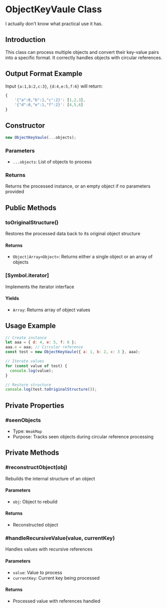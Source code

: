 # ObjectKeyVaule Class

I actually don't know what practical use it has.

## Introduction

This class can process multiple objects and convert their key-value pairs into a specific format. It correctly handles objects with circular references.

## Output Format Example

Input `{a:1,b:2,c:3}`, `{d:4,e:5,f:6}` will return:

```javascript
{
    '{"a":0,"b":1,"c":2}': [1,2,3],
    '{"d":0,"e":1,"f":2}': [4,5,6]
}
```

## Constructor

```javascript
new ObjectKeyVaule(...objects);
```

### Parameters

- `...objects`: List of objects to process

### Returns

Returns the processed instance, or an empty object if no parameters provided

## Public Methods

### toOriginalStructure()

Restores the processed data back to its original object structure

#### Returns

- `Object|Array<Object>`: Returns either a single object or an array of objects

### [Symbol.iterator]

Implements the iterator interface

#### Yields

- `Array`: Returns array of object values

## Usage Example

```javascript
// Create instance
let aaa = { d: 4, e: 5, f: 6 };
aaa.e = aaa; // Circular reference
const test = new ObjectKeyVaule({ a: 1, b: 2, c: 3 }, aaa);

// Iterate values
for (const value of test) {
  console.log(value);
}

// Restore structure
console.log(test.toOriginalStructure());
```

## Private Properties

### #seenObjects

- Type: `WeakMap`
- Purpose: Tracks seen objects during circular reference processing

## Private Methods

### #reconstructObject(obj)

Rebuilds the internal structure of an object

#### Parameters

- `obj`: Object to rebuild

#### Returns

- Reconstructed object

### #handleRecursiveValue(value, currentKey)

Handles values with recursive references

#### Parameters

- `value`: Value to process
- `currentKey`: Current key being processed

#### Returns

- Processed value with references handled
